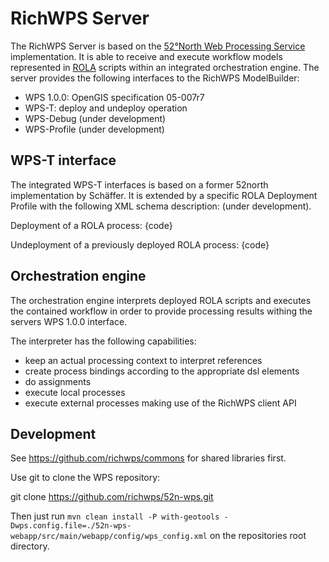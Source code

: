 # RichWPS Server

The RichWPS Server is based on the [52°North Web Processing Service](http://github.com/52north/wps) implementation. It is able to receive and execute workflow models represented in [ROLA](http://github.com/richwps/dsl) scripts within an integrated orchestration engine. The server provides the following interfaces to the RichWPS ModelBuilder:

* WPS 1.0.0: OpenGIS specification 05-007r7
* WPS-T: deploy and undeploy operation
* WPS-Debug (under development)
* WPS-Profile (under development)

## WPS-T interface

The integrated WPS-T interfaces is based on a former 52north implementation by Schäffer. It is extended by a specific ROLA Deployment Profile with the following XML schema description: (under development).

Deployment of a ROLA process:
{code}

Undeployment of a previously deployed ROLA process:
{code}

## Orchestration engine

The orchestration engine interprets deployed ROLA scripts and executes the contained workflow in order to provide processing results withing the servers WPS 1.0.0 interface.

The interpreter has the following capabilities:
* keep an actual processing context to interpret references
* create process bindings according to the appropriate dsl elements
* do assignments
* execute local processes
* execute external processes making use of the RichWPS client API

## Development

See https://github.com/richwps/commons for shared libraries first.

Use git to clone the WPS repository:

git clone https://github.com/richwps/52n-wps.git

Then just run `mvn clean install -P with-geotools -Dwps.config.file=./52n-wps-webapp/src/main/webapp/config/wps_config.xml` on the repositories root directory.
